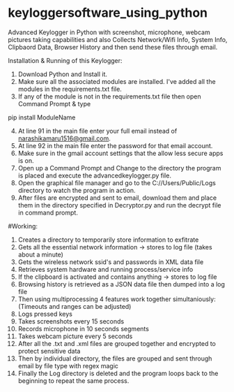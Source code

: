 # keyloggersoftware_using_python
Advanced Keylogger in Python with screenshot, microphone, webcam pictures taking capabilities and also Collects Network/Wifi Info, System Info, Clipbaord Data, Browser History and then send these files through email.

Installation & Running of this Keylogger:

1. Download Python and Install it.
2. Make sure all the associated modules are installed. I've added all the modules in the requirements.txt file.
3. If any of the module is not in the requirements.txt file then open Command Prompt & type

pip install ModuleName

4. At line 91 in the main file enter your full email instead of narashikamaru1516@gmail.com.
5. At line 92 in the main file enter the password for that email account.
6. Make sure in the gmail account settings that the allow less secure apps is on.
7. Open up a Command Prompt and Change to the directory the program is placed and execute the advancedkeylogger.py file.
8. Open the graphical file manager and go to the C://Users/Public/Logs directory to watch the program in action.
9. After files are encrypted and sent to email, download them and place them in the directory specified in Decryptor.py and run the decrypt file in command prompt.

#Working:
1. Creates a directory to temporarily store information to exfitrate
2. Gets all the essential network information -> stores to log file (takes about a minute)
3. Gets the wireless network ssid's and passwords in XML data file
4. Retrieves system hardware and running process/service info
5. If the clipboard is activated and contains anything -> stores to log file
6. Browsing history is retrieved as a JSON data file then dumped into a log file
7. Then using multiprocessing 4 features work together simultaniously: (Timeouts and ranges can be adjusted)
8. Logs pressed keys
9. Takes screenshots every 15 seconds
10. Records microphone in 10 seconds segments
11. Takes webcam picture every 5 seconds
12. After all the .txt and .xml files are grouped together and encrypted to protect sensitive data
13. Then by individual directory, the files are grouped and sent through email by file type with regex magic
14. Finally the Log directory is deleted and the program loops back to the beginning to repeat the same process.
